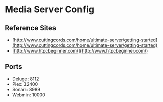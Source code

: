 # Media Server Config

## Reference Sites

- [http://www.cuttingcords.com/home/ultimate-server/getting-started](http://www.cuttingcords.com/home/ultimate-server/getting-started)
- [http://www.htpcbeginner.com/](http://www.htpcbeginner.com/)

## Ports

- Deluge: 8112
- Plex: 32400
- Sonarr: 8989
- Webmin: 10000
